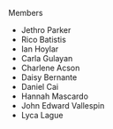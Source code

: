 Members 

- Jethro Parker
- Rico Batistis
- Ian Hoylar
- Carla Gulayan
- Charlene Acson
- Daisy Bernante
- Daniel Cai
- Hannah Mascardo
- John Edward Vallespin
- Lyca Lague

